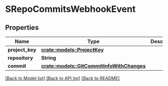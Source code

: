 # SRepoCommitsWebhookEvent

## Properties

Name | Type | Description | Notes
------------ | ------------- | ------------- | -------------
**project_key** | [**crate::models::ProjectKey**](ProjectKey.md) |  | 
**repository** | **String** |  | 
**commit** | [**crate::models::GitCommitInfoWithChanges**](GitCommitInfoWithChanges.md) |  | 

[[Back to Model list]](../README.md#documentation-for-models) [[Back to API list]](../README.md#documentation-for-api-endpoints) [[Back to README]](../README.md)



